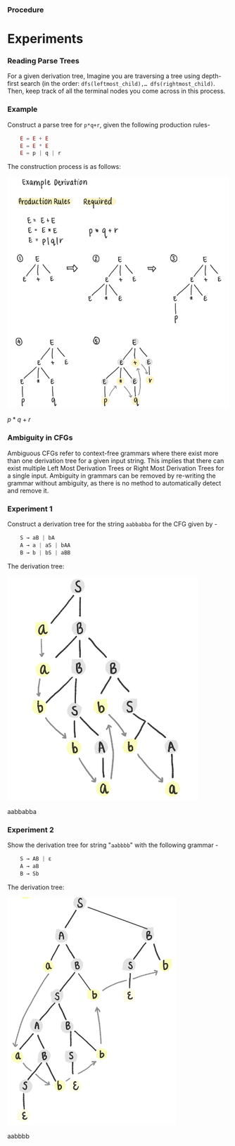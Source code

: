 ### Procedure

# Experiments

### Reading Parse Trees

For a given derivation tree, Imagine you are traversing a tree using depth-first search (in the order: `dfs(leftmost_child),… dfs(rightmost_child)`. Then, keep track of all the terminal nodes you come across in this process. 

### Example

Construct a parse tree for `p*q+r`, given the following production rules-

```jsx
    E = E + E  
    E = E * E  
    E = p | q | r
```

The construction process is as follows:

![p*q+r](images/Untitled.png)

$p*q+r$

### **Ambiguity in CFGs**

Ambiguous CFGs refer to context-free grammars where there exist more than one derivation tree for a given input string. This implies that there can exist multiple Left Most Derivation Trees or Right Most Derivation Trees for a single input. Ambiguity in grammars can be removed by re-writing the grammar without ambiguity, as there is no method to automatically detect and remove it. 

### Experiment 1

Construct a derivation tree for the string `aabbabba` for the CFG given by - 

```jsx
    S → aB | bA  
    A → a | aS | bAA  
    B → b | bS | aBB
```

The derivation tree: 

![aabbabba](images/Untitled%201.png)

aabbabba

### Experiment 2

Show the derivation tree for string "`aabbbb`" with the following grammar - 

```jsx
    S → AB | ε  
    A → aB  
    B → Sb
```

The derivation tree: 

![aabbbb](images/Untitled%202.png)

aabbbb